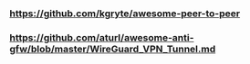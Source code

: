 
### https://github.com/kgryte/awesome-peer-to-peer
### https://github.com/aturl/awesome-anti-gfw/blob/master/WireGuard_VPN_Tunnel.md

